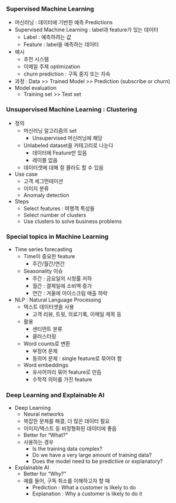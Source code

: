 ### Supervised Machine Learning
- 머신러닝 : 데이터에 기반한 예측 Predictions
- Supervised Machine Learning : label과 feature가 있는 데이터
  - Label : 예측하려는 값
  - Feature : label을 예측하는 데이터
- 예시
  - 추천 시스템
  - 이메일 주제 optimization
  - churn prediction : 구독 중지 또는 지속
- 과정 : Data >> Trained Model >> Prediction (subscribe or churn)
- Model evaluation
    - Training set >> Test set


### Unsupervised Machine Learning : Clustering
- 정의
    - 머신러닝 알고리즘의 set
        - Unsupervised 머신러닝에 해당
    - Unlabeled dataset을 카테고리로 나눈다
        - 데이터에 Feature만 있음
        - 레이블 없음
    - 데이터셋에 대해 잘 몰라도 할 수 있음
- Use case
    - 고객 세그먼테이션
    - 이미지 분류
    - Anomaly detection
- Steps
    - Select features : 여행객 특성들
    - Select number of clusters
    - Use clusters to solve business problems


### Special topics in Machine Learning
- Time series forecasting
    - Time이 중요한 feature
        - 주간/월간/연간
    - Seasonality 이슈
        - 주간 : 금요일의 시청률 저하
        - 월간 : 결제일에 소비액 증가
        - 연간 : 겨울에 아이스크림 매출 하락
- NLP : Natural Language Processing
    - 텍스트 데이터셋을 사용
        - 고객 리뷰, 트윗, 의료기록, 이메일 제목 등
    - 활용
        - 센티먼트 분류
        - 클러스터링
    - Word counts로 변환
        - 부정어 문제
        - 동의어 문제 : single feature로 묶어야 함
    - Word embeddings
        - 유사어끼리 묶어 feature로 만듬
        - 수학적 의미를 가진 feature


### Deep Learning and Explainable AI
- Deep Learning
    - Neural networks
    - 복잡한 문제를 해결, 더 많은 데이터 필요
    - 이미지/텍스트 등 비정형화된 데이터에 좋음
    - Better for “What?”
    - 사용하는 경우
        - Is the training data complex?
        - Do we have a very large amount of training data?
        - Does the model need to be predictive or explanatory?
- Explainable AI
    - Better for “Why?”
    - 예를 들어, 구독 취소를 이해하고자 할 때
        - Prediction : What a customer is likely to do
        - Explanation : Why a customer is likely to do it
